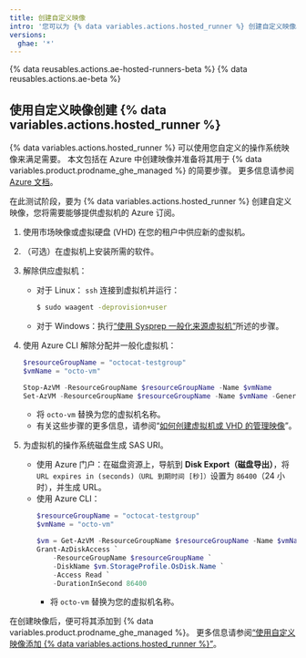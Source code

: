 ```yaml
---
title: 创建自定义映像
intro: '您可以为 {% data variables.actions.hosted_runner %} 创建自定义映像。'
versions:
  ghae: '*'
---
```


{% data reusables.actions.ae-hosted-runners-beta %}
{% data reusables.actions.ae-beta %}

## 使用自定义映像创建 {% data variables.actions.hosted_runner %}

{% data variables.actions.hosted_runner %} 可以使用您自定义的操作系统映像来满足需要。 本文包括在 Azure 中创建映像并准备将其用于 {% data variables.product.prodname_ghe_managed %} 的简要步骤。 更多信息请参阅 [Azure 文档](https://docs.microsoft.com/en-us/azure/virtual-machines/)。

在此测试阶段，要为 {% data variables.actions.hosted_runner %} 创建自定义映像，您将需要能够提供虚拟机的 Azure 订阅。


1. 使用市场映像或虚拟硬盘 (VHD) 在您的租户中供应新的虚拟机。
2. （可选）在虚拟机上安装所需的软件。
3. 解除供应虚拟机：
     - 对于 Linux： `ssh` 连接到虚拟机并运行：
         ```sh
         $ sudo waagent -deprovision+user
         ```
     - 对于 Windows：执行[“使用 Sysprep 一般化来源虚拟机”](https://docs.microsoft.com/en-us/azure/virtual-machines/windows/upload-generalized-managed#generalize-the-source-vm-by-using-sysprep)所述的步骤。

4. 使用 Azure CLI 解除分配并一般化虚拟机：
    ```powershell
    $resourceGroupName = "octocat-testgroup"
    $vmName = "octo-vm"

    Stop-AzVM -ResourceGroupName $resourceGroupName -Name $vmName
    Set-AzVM -ResourceGroupName $resourceGroupName -Name $vmName -Generalized
    ```
    - 将 `octo-vm` 替换为您的虚拟机名称。
    - 有关这些步骤的更多信息，请参阅“[如何创建虚拟机或 VHD 的管理映像](https://docs.microsoft.com/en-us/azure/virtual-machines/linux/capture-image#step-1-deprovision-the-vm)”。
5. 为虚拟机的操作系统磁盘生成 SAS URI。
   - 使用 Azure 门户：在磁盘资源上，导航到 **Disk Export（磁盘导出）**，将 `URL expires in (seconds)（URL 到期时间 [秒]）`设置为 `86400`（24 小时），并生成 URL。
   - 使用 Azure CLI：
        ```powershell
        $resourceGroupName = "octocat-testgroup"
        $vmName = "octo-vm"

        $vm = Get-AzVM -ResourceGroupName $resourceGroupName -Name $vmName
        Grant-AzDiskAccess `
            -ResourceGroupName $resourceGroupName `
            -DiskName $vm.StorageProfile.OsDisk.Name `
            -Access Read `
            -DurationInSecond 86400
        ```
        - 将 `octo-vm` 替换为您的虚拟机名称。

在创建映像后，便可将其添加到 {% data variables.product.prodname_ghe_managed %}。 更多信息请参阅[“使用自定义映像添加 {% data variables.actions.hosted_runner %}”](/actions/using-github-hosted-runners/adding-ae-hosted-runners#adding-an-ae-hosted-runner-with-a-custom-image)。
